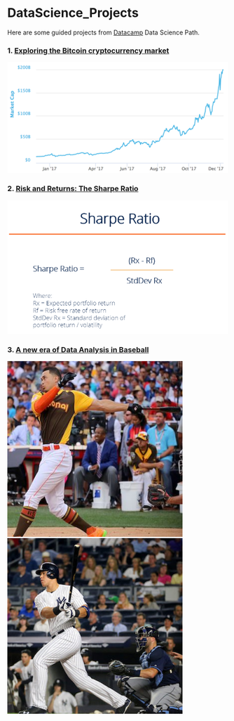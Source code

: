 # DataScience_Projects

Here are some guided projects from [Datacamp](https://www.datacamp.com/home) Data Science Path.

### 1. [Exploring the Bitcoin cryptocurrency market](./1_Bitcoin_Cryptocurrency_Market/1_Bitcoin_Cryptocurrency_Market.ipynb)
<img src="./1_Bitcoin_Cryptocurrency_Market/img/bitcoint_market_cap_2017.png" alt="Bitcoin Market Cap 2017">

### 2. [Risk and Returns: The Sharpe Ratio](./2_The_Sharpe_Ratio)
<img src="./2_The_Sharpe_Ratio/img/sharpe-ratio.png" alt="Sharpe Ratio explained">

### 3. [A new era of Data Analysis in Baseball](./3.Data_Analysis_Baseball)
<p float="left">
  <img src="./3_Data_analysis_Baseball/img/stanton_wide.jpg" alt="Stanton" width="400px" height="400px"><img src="./3_Data_analysis_Baseball/img/judge_wide.jpg" alt="Judge" width="400px" height="400px">
</p>
